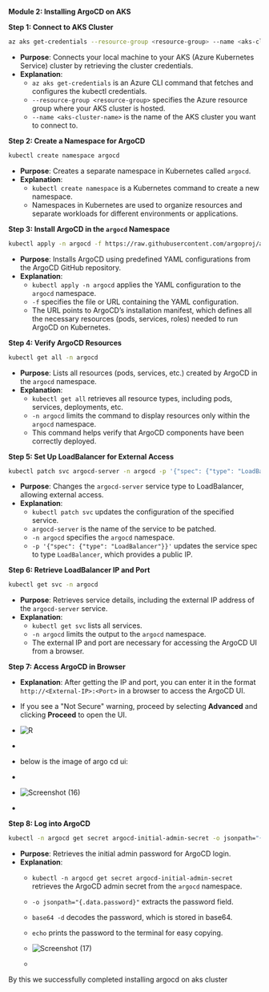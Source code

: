 **Module 2: Installing ArgoCD on AKS**

**Step 1: Connect to AKS Cluster**

```bash
az aks get-credentials --resource-group <resource-group> --name <aks-cluster-name>
```
- **Purpose**: Connects your local machine to your AKS (Azure Kubernetes Service) cluster by retrieving the cluster credentials.
- **Explanation**: 
  - `az aks get-credentials` is an Azure CLI command that fetches and configures the kubectl credentials.
  - `--resource-group <resource-group>` specifies the Azure resource group where your AKS cluster is hosted.
  - `--name <aks-cluster-name>` is the name of the AKS cluster you want to connect to.
  
**Step 2: Create a Namespace for ArgoCD**

```bash
kubectl create namespace argocd
```
- **Purpose**: Creates a separate namespace in Kubernetes called `argocd`.
- **Explanation**:
  - `kubectl create namespace` is a Kubernetes command to create a new namespace.
  - Namespaces in Kubernetes are used to organize resources and separate workloads for different environments or applications.

**Step 3: Install ArgoCD in the `argocd` Namespace**

```bash
kubectl apply -n argocd -f https://raw.githubusercontent.com/argoproj/argo-cd/stable/manifests/install.yaml
```
- **Purpose**: Installs ArgoCD using predefined YAML configurations from the ArgoCD GitHub repository.
- **Explanation**:
  - `kubectl apply -n argocd` applies the YAML configuration to the `argocd` namespace.
  - `-f` specifies the file or URL containing the YAML configuration.
  - The URL points to ArgoCD’s installation manifest, which defines all the necessary resources (pods, services, roles) needed to run ArgoCD on Kubernetes.

**Step 4: Verify ArgoCD Resources**

```bash
kubectl get all -n argocd
```
- **Purpose**: Lists all resources (pods, services, etc.) created by ArgoCD in the `argocd` namespace.
- **Explanation**:
  - `kubectl get all` retrieves all resource types, including pods, services, deployments, etc.
  - `-n argocd` limits the command to display resources only within the `argocd` namespace.
  - This command helps verify that ArgoCD components have been correctly deployed.

**Step 5: Set Up LoadBalancer for External Access**

```bash
kubectl patch svc argocd-server -n argocd -p '{"spec": {"type": "LoadBalancer"}}'
```
- **Purpose**: Changes the `argocd-server` service type to LoadBalancer, allowing external access.
- **Explanation**:
  - `kubectl patch svc` updates the configuration of the specified service.
  - `argocd-server` is the name of the service to be patched.
  - `-n argocd` specifies the `argocd` namespace.
  - `-p '{"spec": {"type": "LoadBalancer"}}'` updates the service spec to type `LoadBalancer`, which provides a public IP.

**Step 6: Retrieve LoadBalancer IP and Port**

```bash
kubectl get svc -n argocd
```
- **Purpose**: Retrieves service details, including the external IP address of the `argocd-server` service.
- **Explanation**:
  - `kubectl get svc` lists all services.
  - `-n argocd` limits the output to the `argocd` namespace.
  - The external IP and port are necessary for accessing the ArgoCD UI from a browser.

**Step 7: Access ArgoCD in Browser**

   - **Explanation**: After getting the IP and port, you can enter it in the format `http://<External-IP>:<Port>` in a browser to access the ArgoCD UI.
   - If you see a "Not Secure" warning, proceed by selecting **Advanced** and clicking **Proceed** to open the UI.

   - ![R](https://github.com/user-attachments/assets/a55c850d-a05d-43aa-9b30-090db317255c)
   - 
   - below is the image of argo cd ui:
   - 
   - ![Screenshot (16)](https://github.com/user-attachments/assets/417f520f-e37b-44b3-a572-693f2a625ca5)

   - 
   
**Step 8: Log into ArgoCD**

```bash
kubectl -n argocd get secret argocd-initial-admin-secret -o jsonpath="{.data.password}" | base64 -d; echo
```
- **Purpose**: Retrieves the initial admin password for ArgoCD login.
- **Explanation**:
  - `kubectl -n argocd get secret argocd-initial-admin-secret` retrieves the ArgoCD admin secret from the `argocd` namespace.
  - `-o jsonpath="{.data.password}"` extracts the password field.
  - `base64 -d` decodes the password, which is stored in base64.
  - `echo` prints the password to the terminal for easy copying.
 
  - ![Screenshot (17)](https://github.com/user-attachments/assets/6e37d212-b47d-4aa9-b27d-e02e85dadfb6)
  - 
By this we successfully completed installing argocd on aks cluster


